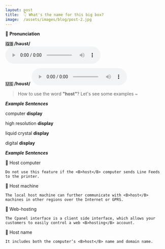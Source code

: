 ```yaml
---
layout: post
title:  👇 What's the name for this big box?
image:  /assets/images/blog/post-2.jpg
---
```

📢 <B>Pronunciation</B>

**🇬🇧 <B>/həʊst/</B>**  
<audio controls="controls">
  <source src="/assets/audio/host-gb.mp3" type="audio/mpeg">
<embed height="100" width="100" src="/i/song.mp3" />
</audio>

**🇺🇸 <B>/hoʊst/</B>**
<audio controls="controls">
  <source src="/assets/audio/host-us.mp3" type="audio/mpeg">
<embed height="100" width="100" src="/i/song.mp3" />
</audio>

> How to use the word <B>"host"</B>? Let's see some examples ~ 

**<i> <B> Example Sentences </B></i>**

computer <B>display</B>

high resolution <B>display</B>

liquid crystal <B>display</B>

digital <B>display</B>


**<i> <B> Example Sentences </B></i>**

📍 Host computer <br>

	Do not use this feature if the <B>host</B> computer sends Line Feeds to the printer.

📍 Host machine <br>

	The local host machine can further communicate with <B>host</B> machines in other regions over the Internet or GPRS.

📍 Web-hosting <br>

	The Cpanel interface is a client side interface, which allows your customers to easily control a web <B>hosting</B> account.

📍 Host name <br>
 
 	It includes both the computer’s <B>host</B> name and domain name.

